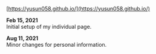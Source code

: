 [https://yusun058.github.io/](https://yusun058.github.io/)

**Feb 15, 2021**  
Initial setup of my individual page.

**Aug 11, 2021**  
Minor changes for personal information.
